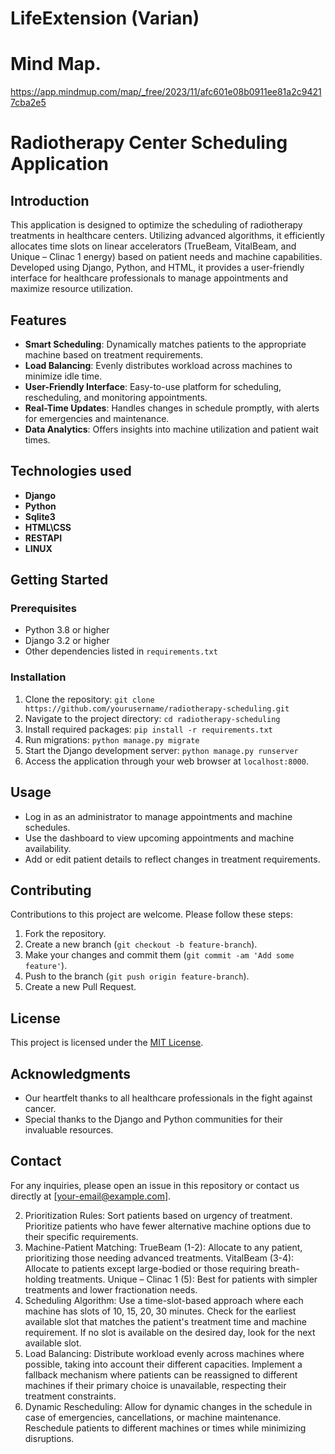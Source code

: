 # LifeExtension (<b>Varian</b>)
# Mind Map.
https://app.mindmup.com/map/_free/2023/11/afc601e08b0911ee81a2c94217cba2e5

# Radiotherapy Center Scheduling Application

## Introduction
This application is designed to optimize the scheduling of radiotherapy treatments in healthcare centers. Utilizing advanced algorithms, it efficiently allocates time slots on linear accelerators (TrueBeam, VitalBeam, and Unique – Clinac 1 energy) based on patient needs and machine capabilities. Developed using Django, Python, and HTML, it provides a user-friendly interface for healthcare professionals to manage appointments and maximize resource utilization.

## Features
- **Smart Scheduling**: Dynamically matches patients to the appropriate machine based on treatment requirements.
- **Load Balancing**: Evenly distributes workload across machines to minimize idle time.
- **User-Friendly Interface**: Easy-to-use platform for scheduling, rescheduling, and monitoring appointments.
- **Real-Time Updates**: Handles changes in schedule promptly, with alerts for emergencies and maintenance.
- **Data Analytics**: Offers insights into machine utilization and patient wait times.

## Technologies used 
- **Django**
- **Python**
- **Sqlite3**
- **HTML\CSS**
- **RESTAPI**
- **LINUX**
  
## Getting Started

### Prerequisites
- Python 3.8 or higher
- Django 3.2 or higher
- Other dependencies listed in `requirements.txt`

### Installation
1. Clone the repository:
   `git clone https://github.com/yourusername/radiotherapy-scheduling.git`
2. Navigate to the project directory:
   `cd radiotherapy-scheduling`
3. Install required packages:
   `pip install -r requirements.txt`
4. Run migrations:
   `python manage.py migrate`
5. Start the Django development server:
   `python manage.py runserver`
6. Access the application through your web browser at `localhost:8000`.

## Usage
- Log in as an administrator to manage appointments and machine schedules.
- Use the dashboard to view upcoming appointments and machine availability.
- Add or edit patient details to reflect changes in treatment requirements.

## Contributing
Contributions to this project are welcome. Please follow these steps:
1. Fork the repository.
2. Create a new branch (`git checkout -b feature-branch`).
3. Make your changes and commit them (`git commit -am 'Add some feature'`).
4. Push to the branch (`git push origin feature-branch`).
5. Create a new Pull Request.

## License
This project is licensed under the [MIT License](LICENSE).

## Acknowledgments
- Our heartfelt thanks to all healthcare professionals in the fight against cancer.
- Special thanks to the Django and Python communities for their invaluable resources.

## Contact
For any inquiries, please open an issue in this repository or contact us directly at [your-email@example.com].


2. Prioritization Rules:
Sort patients based on urgency of treatment.
Prioritize patients who have fewer alternative machine options due to their specific requirements.
3. Machine-Patient Matching:
TrueBeam (1-2): Allocate to any patient, prioritizing those needing advanced treatments.
VitalBeam (3-4): Allocate to patients except large-bodied or those requiring breath-holding treatments.
Unique – Clinac 1 (5): Best for patients with simpler treatments and lower fractionation needs.
4. Scheduling Algorithm:
Use a time-slot-based approach where each machine has slots of 10, 15, 20, 30 minutes.
Check for the earliest available slot that matches the patient's treatment time and machine requirement.
If no slot is available on the desired day, look for the next available slot.
5. Load Balancing:
Distribute workload evenly across machines where possible, taking into account their different capacities.
Implement a fallback mechanism where patients can be reassigned to different machines if their primary choice is unavailable, respecting their treatment constraints.
6. Dynamic Rescheduling:
Allow for dynamic changes in the schedule in case of emergencies, cancellations, or machine maintenance.
Reschedule patients to different machines or times while minimizing disruptions.
